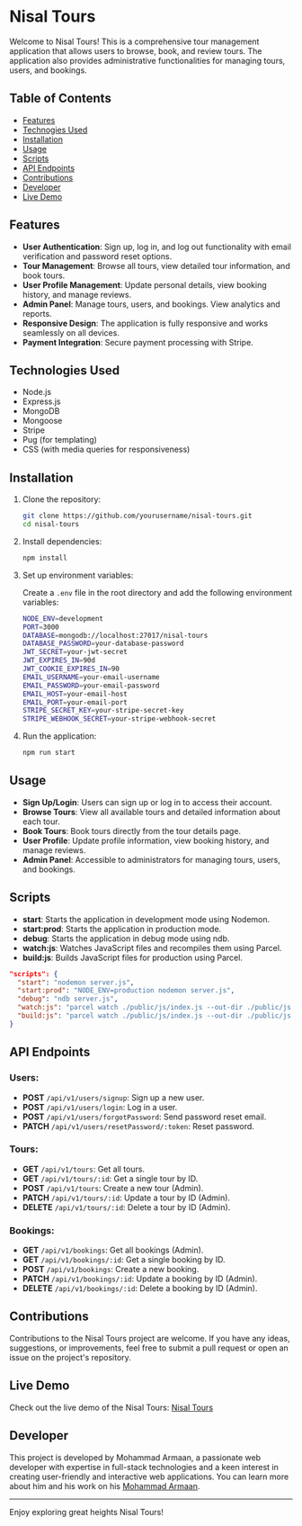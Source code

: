 # Nisal Tours

Welcome to Nisal Tours! This is a comprehensive tour management application that allows users to browse, book, and review tours. The application also provides administrative functionalities for managing tours, users, and bookings.


## Table of Contents

- [Features](#features)
- [Technogies Used](#techologies-used)
- [Installation](#installation)
- [Usage](#usage)
- [Scripts](#scripts)
- [API Endpoints](#api-endpoints)
- [Contributions](#contributions)
- [Developer](#developer)
- [Live Demo](#live-demo)

## Features

- **User Authentication**: Sign up, log in, and log out functionality with email verification and password reset options.
- **Tour Management**: Browse all tours, view detailed tour information, and book tours.
- **User Profile Management**: Update personal details, view booking history, and manage reviews.
- **Admin Panel**: Manage tours, users, and bookings. View analytics and reports.
- **Responsive Design**: The application is fully responsive and works seamlessly on all devices.
- **Payment Integration**: Secure payment processing with Stripe.

## Technologies Used

- Node.js
- Express.js
- MongoDB
- Mongoose
- Stripe
- Pug (for templating)
- CSS (with media queries for responsiveness)


## Installation


1. Clone the repository:

    ```sh
    git clone https://github.com/yourusername/nisal-tours.git
    cd nisal-tours
    ```

2. Install dependencies:

    ```sh
    npm install
    ```

3. Set up environment variables:

    Create a `.env` file in the root directory and add the following environment variables:

    ```sh
    NODE_ENV=development
    PORT=3000
    DATABASE=mongodb://localhost:27017/nisal-tours
    DATABASE_PASSWORD=your-database-password
    JWT_SECRET=your-jwt-secret
    JWT_EXPIRES_IN=90d
    JWT_COOKIE_EXPIRES_IN=90
    EMAIL_USERNAME=your-email-username
    EMAIL_PASSWORD=your-email-password
    EMAIL_HOST=your-email-host
    EMAIL_PORT=your-email-port
    STRIPE_SECRET_KEY=your-stripe-secret-key
    STRIPE_WEBHOOK_SECRET=your-stripe-webhook-secret
    ```

4. Run the application:

    ```sh
    npm run start
    ```

## Usage

- **Sign Up/Login**: Users can sign up or log in to access their account.
- **Browse Tours**: View all available tours and detailed information about each tour.
- **Book Tours**: Book tours directly from the tour details page.
- **User Profile**: Update profile information, view booking history, and manage reviews.
- **Admin Panel**: Accessible to administrators for managing tours, users, and bookings.

## Scripts

- **start**: Starts the application in development mode using Nodemon.
- **start:prod**: Starts the application in production mode.
- **debug**: Starts the application in debug mode using ndb.
- **watch:js**: Watches JavaScript files and recompiles them using Parcel.
- **build:js**: Builds JavaScript files for production using Parcel.

```json
"scripts": {
  "start": "nodemon server.js",
  "start:prod": "NODE_ENV=production nodemon server.js",
  "debug": "ndb server.js",
  "watch:js": "parcel watch ./public/js/index.js --out-dir ./public/js --out-file bundle.js",
  "build:js": "parcel watch ./public/js/index.js --out-dir ./public/js --out-file bundle.js"
}
```

## API Endpoints

### Users:

- **POST** `/api/v1/users/signup`: Sign up a new user.
- **POST** `/api/v1/users/login`: Log in a user.
- **POST** `/api/v1/users/forgotPassword`: Send password reset email.
- **PATCH** `/api/v1/users/resetPassword/:token`: Reset password.

### Tours:

- **GET** `/api/v1/tours`: Get all tours.
- **GET** `/api/v1/tours/:id`: Get a single tour by ID.
- **POST** `/api/v1/tours`: Create a new tour (Admin).
- **PATCH** `/api/v1/tours/:id`: Update a tour by ID (Admin).
- **DELETE** `/api/v1/tours/:id`: Delete a tour by ID (Admin).

### Bookings:

- **GET** `/api/v1/bookings`: Get all bookings (Admin).
- **GET** `/api/v1/bookings/:id`: Get a single booking by ID.
- **POST** `/api/v1/bookings`: Create a new booking.
- **PATCH** `/api/v1/bookings/:id`: Update a booking by ID (Admin).
- **DELETE** `/api/v1/bookings/:id`: Delete a booking by ID (Admin).


## Contributions

Contributions to the Nisal Tours project are welcome. If you have any ideas, suggestions, or improvements, feel free to submit a pull request or open an issue on the project's repository.

## Live Demo

Check out the live demo of the Nisal Tours: [Nisal Tours](https://nisal-tours.vercel.app/)

## Developer

This project is developed by Mohammad Armaan, a passionate web developer with expertise in full-stack technologies and a keen interest in creating user-friendly and interactive web applications. You can learn more about him and his work on his [Mohammad Armaan](https://mohammadarmaan.netlify.app/).

---

Enjoy exploring great heights Nisal Tours!